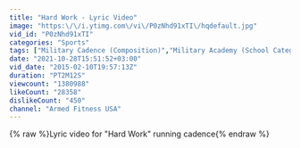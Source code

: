 ```yaml
---
title: "Hard Work - Lyric Video"
image: "https:\/\/i.ytimg.com\/vi\/P0zNhd91xTI\/hqdefault.jpg"
vid_id: "P0zNhd91xTI"
categories: "Sports"
tags: ["Military Cadence (Composition)","Military Academy (School Category)","Military (Film Genre)"]
date: "2021-10-28T15:51:52+03:00"
vid_date: "2015-02-10T19:57:13Z"
duration: "PT2M12S"
viewcount: "1380988"
likeCount: "28358"
dislikeCount: "450"
channel: "Armed Fitness USA"
---
```

{% raw %}Lyric video for &quot;Hard Work&quot; running cadence{% endraw %}
